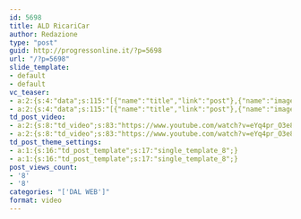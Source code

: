 ```yaml
---
id: 5698
title: ALD RicariCar
author: Redazione
type: "post"
guid: http://progressonline.it/?p=5698
url: "/?p=5698"
slide_template:
- default
- default
vc_teaser:
- a:2:{s:4:"data";s:115:"[{"name":"title","link":"post"},{"name":"image","image":"featured","link":"none"},{"name":"text","mode":"excerpt"}]";s:7:"bgcolor";s:0:"";}
- a:2:{s:4:"data";s:115:"[{"name":"title","link":"post"},{"name":"image","image":"featured","link":"none"},{"name":"text","mode":"excerpt"}]";s:7:"bgcolor";s:0:"";}
td_post_video:
- a:2:{s:8:"td_video";s:83:"https://www.youtube.com/watch?v=eYq4pr_O3e8&list=PLDiSpPxco1rvrtZC7qRztVxqCy0Of4kGT";s:13:"td_last_video";s:83:"https://www.youtube.com/watch?v=eYq4pr_O3e8&list=PLDiSpPxco1rvrtZC7qRztVxqCy0Of4kGT";}
- a:2:{s:8:"td_video";s:83:"https://www.youtube.com/watch?v=eYq4pr_O3e8&list=PLDiSpPxco1rvrtZC7qRztVxqCy0Of4kGT";s:13:"td_last_video";s:83:"https://www.youtube.com/watch?v=eYq4pr_O3e8&list=PLDiSpPxco1rvrtZC7qRztVxqCy0Of4kGT";}
td_post_theme_settings:
- a:1:{s:16:"td_post_template";s:17:"single_template_8";}
- a:1:{s:16:"td_post_template";s:17:"single_template_8";}
post_views_count:
- '8'
- '8'
categories: "['DAL WEB']"
format: video
---
```


